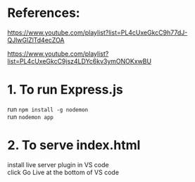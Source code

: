 # References:

https://www.youtube.com/playlist?list=PL4cUxeGkcC9h77dJ-QJlwGlZlTd4ecZOA

https://www.youtube.com/playlist?list=PL4cUxeGkcC9jsz4LDYc6kv3ymONOKxwBU

# 1. To run Express.js

run `npm install -g nodemon` \
run `nodemon app`

# 2. To serve index.html

install live server plugin in VS code\
click Go Live at the bottom of VS code
